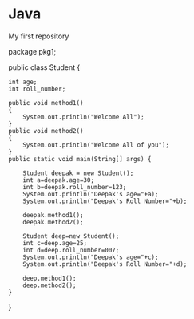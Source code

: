 # Java
My first repository

package pkg1;

public class Student {
	
	int age;
	int roll_number;
	
	public void method1()
	{
		System.out.println("Welcome All");
	}
	public void method2()
	{
		System.out.println("Welcome All of you");
	}
	public static void main(String[] args) {
		
		Student deepak = new Student();
		int a=deepak.age=30;
		int b=deepak.roll_number=123;
		System.out.println("Deepak's age="+a);
		System.out.println("Deepak's Roll Number="+b);
		
		deepak.method1();
		deepak.method2();
		
		Student deep=new Student();
		int c=deep.age=25;
		int d=deep.roll_number=007;
		System.out.println("Deepak's age="+c);
		System.out.println("Deepak's Roll Number="+d);
		
		deep.method1();
		deep.method2();
	}

}
